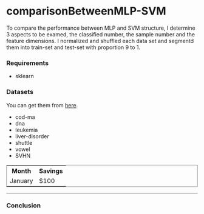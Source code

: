 <h1>comparisonBetweenMLP-SVM</h1>
<p>To compare the performance between MLP and SVM structure, I determine 3 aspects to be examed, the classified number, the sample number and the feature dimensions. I normalized and shuffled each data set and segmentd them into train-set and test-set with proportion 9 to 1.</p>

<h3> Requirements </h3>
<ul type = 'disc'>
  <li>sklearn</li>
</ul>

<h3> Datasets </h3>
<p> You can get them from <a href="https://www.csie.ntu.edu.tw/~cjlin/libsvmtools/datasets/"> here</a>.</p>
 <ul type = 'disc'>
  <li>cod-ma</li>
  <li>dna</li>
  <li>leukemia</li>
  <li>liver-disorder</li>
  <li>shuttle</li>
  <li>vowel</li>
  <li>SVHN</li>
 </ul>

<table frame="box">
  <tr>
    <th>Month</th>
    <th>Savings</th>
  </tr>
  <tr>
    <td>January</td>
    <td>$100</td>
  </tr>
</table>
<hr/>

<h3> Conclusion </h3>